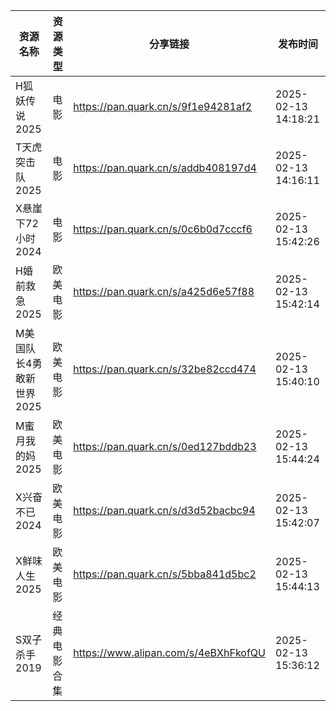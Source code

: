 | 资源名称            | 资源类型   | 分享链接                                 | 发布时间                |
| --------------- | ------ | ------------------------------------ | ------------------- |
| H狐妖传说2025       | 电影     | https://pan.quark.cn/s/9f1e94281af2  | 2025-02-13 14:18:21 |
| T天虎突击队2025      | 电影     | https://pan.quark.cn/s/addb408197d4  | 2025-02-13 14:16:11 |
| X悬崖下72小时2024    | 电影     | https://pan.quark.cn/s/0c6b0d7cccf6  | 2025-02-13 15:42:26 |
| H婚前救急2025       | 欧美电影   | https://pan.quark.cn/s/a425d6e57f88  | 2025-02-13 15:42:14 |
| M美国队长4勇敢新世界2025 | 欧美电影   | https://pan.quark.cn/s/32be82ccd474  | 2025-02-13 15:40:10 |
| M蜜月我的妈2025      | 欧美电影   | https://pan.quark.cn/s/0ed127bddb23  | 2025-02-13 15:44:24 |
| X兴奋不已2024       | 欧美电影   | https://pan.quark.cn/s/d3d52bacbc94  | 2025-02-13 15:42:07 |
| X鲜味人生2025       | 欧美电影   | https://pan.quark.cn/s/5bba841d5bc2  | 2025-02-13 15:44:13 |
| S双子杀手2019       | 经典电影合集 | https://www.alipan.com/s/4eBXhFkofQU | 2025-02-13 15:36:12 |
